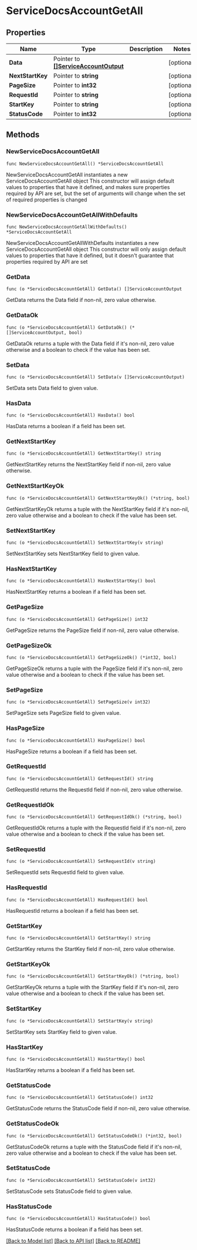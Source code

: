 # ServiceDocsAccountGetAll

## Properties

Name | Type | Description | Notes
------------ | ------------- | ------------- | -------------
**Data** | Pointer to [**[]ServiceAccountOutput**](ServiceAccountOutput.md) |  | [optional] 
**NextStartKey** | Pointer to **string** |  | [optional] 
**PageSize** | Pointer to **int32** |  | [optional] 
**RequestId** | Pointer to **string** |  | [optional] 
**StartKey** | Pointer to **string** |  | [optional] 
**StatusCode** | Pointer to **int32** |  | [optional] 

## Methods

### NewServiceDocsAccountGetAll

`func NewServiceDocsAccountGetAll() *ServiceDocsAccountGetAll`

NewServiceDocsAccountGetAll instantiates a new ServiceDocsAccountGetAll object
This constructor will assign default values to properties that have it defined,
and makes sure properties required by API are set, but the set of arguments
will change when the set of required properties is changed

### NewServiceDocsAccountGetAllWithDefaults

`func NewServiceDocsAccountGetAllWithDefaults() *ServiceDocsAccountGetAll`

NewServiceDocsAccountGetAllWithDefaults instantiates a new ServiceDocsAccountGetAll object
This constructor will only assign default values to properties that have it defined,
but it doesn't guarantee that properties required by API are set

### GetData

`func (o *ServiceDocsAccountGetAll) GetData() []ServiceAccountOutput`

GetData returns the Data field if non-nil, zero value otherwise.

### GetDataOk

`func (o *ServiceDocsAccountGetAll) GetDataOk() (*[]ServiceAccountOutput, bool)`

GetDataOk returns a tuple with the Data field if it's non-nil, zero value otherwise
and a boolean to check if the value has been set.

### SetData

`func (o *ServiceDocsAccountGetAll) SetData(v []ServiceAccountOutput)`

SetData sets Data field to given value.

### HasData

`func (o *ServiceDocsAccountGetAll) HasData() bool`

HasData returns a boolean if a field has been set.

### GetNextStartKey

`func (o *ServiceDocsAccountGetAll) GetNextStartKey() string`

GetNextStartKey returns the NextStartKey field if non-nil, zero value otherwise.

### GetNextStartKeyOk

`func (o *ServiceDocsAccountGetAll) GetNextStartKeyOk() (*string, bool)`

GetNextStartKeyOk returns a tuple with the NextStartKey field if it's non-nil, zero value otherwise
and a boolean to check if the value has been set.

### SetNextStartKey

`func (o *ServiceDocsAccountGetAll) SetNextStartKey(v string)`

SetNextStartKey sets NextStartKey field to given value.

### HasNextStartKey

`func (o *ServiceDocsAccountGetAll) HasNextStartKey() bool`

HasNextStartKey returns a boolean if a field has been set.

### GetPageSize

`func (o *ServiceDocsAccountGetAll) GetPageSize() int32`

GetPageSize returns the PageSize field if non-nil, zero value otherwise.

### GetPageSizeOk

`func (o *ServiceDocsAccountGetAll) GetPageSizeOk() (*int32, bool)`

GetPageSizeOk returns a tuple with the PageSize field if it's non-nil, zero value otherwise
and a boolean to check if the value has been set.

### SetPageSize

`func (o *ServiceDocsAccountGetAll) SetPageSize(v int32)`

SetPageSize sets PageSize field to given value.

### HasPageSize

`func (o *ServiceDocsAccountGetAll) HasPageSize() bool`

HasPageSize returns a boolean if a field has been set.

### GetRequestId

`func (o *ServiceDocsAccountGetAll) GetRequestId() string`

GetRequestId returns the RequestId field if non-nil, zero value otherwise.

### GetRequestIdOk

`func (o *ServiceDocsAccountGetAll) GetRequestIdOk() (*string, bool)`

GetRequestIdOk returns a tuple with the RequestId field if it's non-nil, zero value otherwise
and a boolean to check if the value has been set.

### SetRequestId

`func (o *ServiceDocsAccountGetAll) SetRequestId(v string)`

SetRequestId sets RequestId field to given value.

### HasRequestId

`func (o *ServiceDocsAccountGetAll) HasRequestId() bool`

HasRequestId returns a boolean if a field has been set.

### GetStartKey

`func (o *ServiceDocsAccountGetAll) GetStartKey() string`

GetStartKey returns the StartKey field if non-nil, zero value otherwise.

### GetStartKeyOk

`func (o *ServiceDocsAccountGetAll) GetStartKeyOk() (*string, bool)`

GetStartKeyOk returns a tuple with the StartKey field if it's non-nil, zero value otherwise
and a boolean to check if the value has been set.

### SetStartKey

`func (o *ServiceDocsAccountGetAll) SetStartKey(v string)`

SetStartKey sets StartKey field to given value.

### HasStartKey

`func (o *ServiceDocsAccountGetAll) HasStartKey() bool`

HasStartKey returns a boolean if a field has been set.

### GetStatusCode

`func (o *ServiceDocsAccountGetAll) GetStatusCode() int32`

GetStatusCode returns the StatusCode field if non-nil, zero value otherwise.

### GetStatusCodeOk

`func (o *ServiceDocsAccountGetAll) GetStatusCodeOk() (*int32, bool)`

GetStatusCodeOk returns a tuple with the StatusCode field if it's non-nil, zero value otherwise
and a boolean to check if the value has been set.

### SetStatusCode

`func (o *ServiceDocsAccountGetAll) SetStatusCode(v int32)`

SetStatusCode sets StatusCode field to given value.

### HasStatusCode

`func (o *ServiceDocsAccountGetAll) HasStatusCode() bool`

HasStatusCode returns a boolean if a field has been set.


[[Back to Model list]](../README.md#documentation-for-models) [[Back to API list]](../README.md#documentation-for-api-endpoints) [[Back to README]](../README.md)



